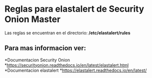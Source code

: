 # Reglas para elastalert de Security Onion Master

Las reglas se encuentran en el directorio:
**/etc/elastalert/rules**

Para mas informacion ver:
-------------------------
*Documentacion Security Onion
 *https://securityonion.readthedocs.io/en/latest/elastalert.html
*Documentacion elastalert
 *https://elastalert.readthedocs.io/en/latest/

